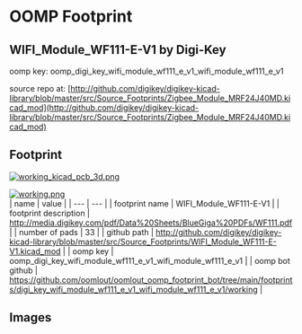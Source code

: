# OOMP Footprint  
## WIFI_Module_WF111-E-V1  by Digi-Key  
  
oomp key: oomp_digi_key_wifi_module_wf111_e_v1_wifi_module_wf111_e_v1  
  
source repo at: [http://github.com/digikey/digikey-kicad-library/blob/master/src/Source_Footprints/Zigbee_Module_MRF24J40MD.kicad_mod](http://github.com/digikey/digikey-kicad-library/blob/master/src/Source_Footprints/Zigbee_Module_MRF24J40MD.kicad_mod)  
## Footprint  
  
[![working_kicad_pcb_3d.png](working_kicad_pcb_3d_600.png)](working_kicad_pcb_3d.png)  
  
[![working.png](working_600.png)](working.png)  
| name | value | 
| --- | --- | 
| footprint name | WIFI_Module_WF111-E-V1 | 
| footprint description | http://media.digikey.com/pdf/Data%20Sheets/BlueGiga%20PDFs/WF111.pdf | 
| number of pads | 33 | 
| github path | http://github.com/digikey/digikey-kicad-library/blob/master/src/Source_Footprints/WIFI_Module_WF111-E-V1.kicad_mod | 
| oomp key | oomp_digi_key_wifi_module_wf111_e_v1_wifi_module_wf111_e_v1 | 
| oomp bot github | https://github.com/oomlout/oomlout_oomp_footprint_bot/tree/main/footprints/digi_key_wifi_module_wf111_e_v1_wifi_module_wf111_e_v1/working | 
## Images  
